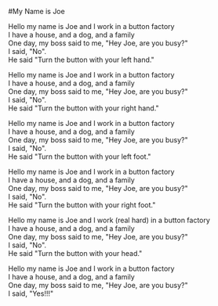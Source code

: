 #My Name is Joe

Hello my name is Joe and I work in a button factory  
I have a house, and a dog, and a family  
One day, my boss said to me, "Hey Joe, are you busy?"  
I said, "No".  
He said "Turn the button with your left hand."  

Hello my name is Joe and I work in a button factory  
I have a house, and a dog, and a family  
One day, my boss said to me, "Hey Joe, are you busy?"  
I said, "No".  
He said "Turn the button with your right hand."  

Hello my name is Joe and I work in a button factory  
I have a house, and a dog, and a family  
One day, my boss said to me, "Hey Joe, are you busy?"  
I said, "No".  
He said "Turn the button with your left foot."

Hello my name is Joe and I work in a button factory  
I have a house, and a dog, and a family  
One day, my boss said to me, "Hey Joe, are you busy?"  
I said, "No".  
He said "Turn the button with your right foot."

Hello my name is Joe and I work (real hard) in a button factory  
I have a house, and a dog, and a family  
One day, my boss said to me, "Hey Joe, are you busy?"  
I said, "No".  
He said "Turn the button with your head."

Hello my name is Joe and I work in a button factory  
I have a house, and a dog, and a family  
One day, my boss said to me, "Hey Joe, are you busy?"  
I said, "Yes!!!"
